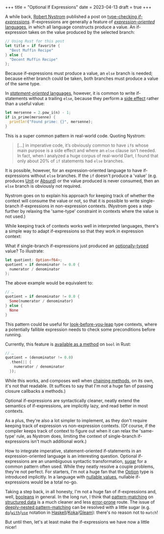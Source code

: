 +++
title = "Optional If Expressions"
date = 2023-04-13
draft = true
+++

A while back, [Robert Nystrom][1] published a post on [type-checking *if-expressions*][2]. If-expressions are generally a feature of [*expression-oriented* languages][3], in which all language constructs produce a value. An if-expression takes on the value produced by the selected branch:

```rust
// Using Rust for this post
let title = if favorite {
  "Best Muffin Recipe"
} else {
  "Decent Muffin Recipe"
};
```

Because if-expressions must produce a value, an `else` branch is needed; because either branch could be taken, both branches must produce a value of the same type.

In [*statement-oriented* languages][4], however, it is common to write if-statements without a trailing `else`, because they perform a [side effect][5] rather than a useful value:

```rust
let mersenne = 2.pow_i(n) - 1;
if is_prime(mersenne) {
  println!("Found prime: {}", mersenne);
}
```

This is a super common pattern in real-world code. Quoting Nystrom:

> [...] in imperative code, it’s obviously common to have `if`s whose main purpose is a side effect and where an `else` clause isn’t needed. In fact, when I analyzed a huge corpus of real-world Dart, I found that only about 20% of `if` statements had `else` branches.

It is possible, however, for an expression-oriented language to have if-expressions without `else` branches. If the `if` doesn't produce a 'value' (e.g. produces [Unit][6] or [Absurd][7]) or the value produced is never consumed, then an `else` branch is obviously not required.

Nystrom goes on to explain his approach for keeping track of whether the context will consume the value or not, so that it is possible to write single-branch if-expressions in non-expression contexts. (Nystrom goes a step further by relaxing the 'same-type' constraint in contexts where the value is not used.)

While keeping track of contexts works well in interpreted languages, there's a simple way to adapt if-expressions so that they work in expression context:

What if single-branch if-expressions just produced an [optionally-typed][8] value? To illustrate:

```rust
let quotient: Option<f64>;
quotient = if denominator != 0.0 {
  numerator / denominator
};
```

The above example would be equivalent to:

```rust
// …
quotient = if denominator != 0.0 {
  Some(numerator / denominator)
} else {
  None
}
```

This pattern could be useful for [look-before-you-leap][9] type contexts, where a potentially fallible expression needs to check some preconditions before running.

Currently, this feature is [available as a method][10] on `bool` in Rust:

```rust
// …
quotient = (denominator != 0.0)
  .then(|| { 
    numerator / denominator
  });
```

While this works, and composes well when [chaining methods][12], on its own, it's not that readable. (It suffices to say that I'm not a huge fan of passing closure callbacks a methods.)

Optional if-expressions are syntactically cleaner, neatly extend the semantics of if-expressions, are implicitly lazy, and read better in most contexts.

As a plus, they're also a lot simpler to implement, as they don't require keeping track of expression vs non-expression contexts. (Of course, if the compiler keeps track of context to figure out when it can relax the 'same-type' rule, as Nystrom does, limiting the context of single-branch if-expressions isn't much additional work.)

How to integrate imperative, statement-oriented if-statements in an expression-oriented language is an interesting question. Optional if-expressions are an unambiguous syntactic transformation, [sugar][13] for a common pattern often used. While they neatly resolve a couple problems, they're not perfect. For starters, I'm not a huge fan that the [Option][8] type is introduced implicitly. In a language with [nullable values][15], nullable if-expressions would be a total no-go.

Taking a step back, in all honesty, I'm not a huge fan of if-expressions and, well, [booleans][16] in general. In the long run, I think that [pattern-matching][17] on [structured data][18] is a much cleaner and less [error-prone][19] route. The issue of [deeply-nested pattern-matching][20] can be resolved with a little sugar (e.g. [`do`][21]/[`with`][22]/[`use`][23] notation in [Haskell][24]/[Koka][25]/[Gleam][26]): there's no reason not to `match`!

But until then, let's at least make the if-expressions we have now a little nicer! 

[1]: https://twitter.com/munificentbob
[2]: http://journal.stuffwithstuff.com/2023/01/03/type-checking-if-expressions/
[3]: https://en.wikipedia.org/wiki/Expression-oriented_programming_language
[4]: https://en.wikipedia.org/wiki/Imperative_programming
[5]: https://en.wikipedia.org/wiki/Side_effect_(computer_science)
[6]: https://en.wikipedia.org/wiki/Unit_type
[7]: https://en.wikipedia.org/wiki/Empty_type
[8]: https://en.wikipedia.org/wiki/Option_type
[9]: https://wiki.c2.com/?LookBeforeYouLeap
[10]: https://doc.rust-lang.org/std/primitive.bool.html#method.then
[12]: https://dhghomon.github.io/easy_rust/Chapter_35.html
[13]: https://en.wikipedia.org/wiki/Syntactic_sugar
[15]: https://en.wikipedia.org/wiki/Nullable_type
[16]: https://wiki.c2.com/?UseEnumsNotBooleans
[17]: https://en.wikipedia.org/wiki/Pattern_matching
[18]: https://en.wikipedia.org/wiki/Algebraic_data_type
[19]: https://tuacm.com/blog/switch-statements-wont-fix-yandere-simulator/
[20]: https://www.reddit.com/r/rust/comments/7m7rn8/avoiding_deeply_nested_matchstructures/
[21]: https://en.wikibooks.org/wiki/Haskell/do_notation
[22]: https://koka-lang.github.io/koka/doc/book.html#sec-with
[23]: https://gleam.run/news/v0.25-introducing-use-expressions/
[24]: https://www.haskell.org/
[25]: https://koka-lang.github.io/
[26]: https://gleam.run/
